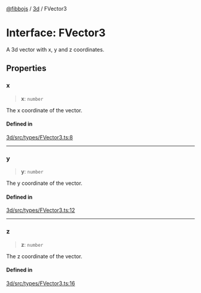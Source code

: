 [@fibbojs](/api/index) / [3d](/api/3d) / FVector3

# Interface: FVector3

A 3d vector with x, y and z coordinates.

## Properties

### x

> **x**: `number`

The x coordinate of the vector.

#### Defined in

[3d/src/types/FVector3.ts:8](https://github.com/fibbojs/fibbo/blob/31a9adc82b7f9e94d4aaa254912cda4482699c0d/packages/3d/src/types/FVector3.ts#L8)

***

### y

> **y**: `number`

The y coordinate of the vector.

#### Defined in

[3d/src/types/FVector3.ts:12](https://github.com/fibbojs/fibbo/blob/31a9adc82b7f9e94d4aaa254912cda4482699c0d/packages/3d/src/types/FVector3.ts#L12)

***

### z

> **z**: `number`

The z coordinate of the vector.

#### Defined in

[3d/src/types/FVector3.ts:16](https://github.com/fibbojs/fibbo/blob/31a9adc82b7f9e94d4aaa254912cda4482699c0d/packages/3d/src/types/FVector3.ts#L16)

